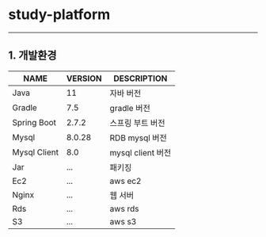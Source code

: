 # study-platform

---
## 1. 개발환경
| NAME | VERSION | DESCRIPTION |
| ------ | ----------- | ----------- |
| Java   | 11  | 자바 버전      |
| Gradle   | 7.5    | gradle 버전      |
| Spring Boot   | 2.7.2                 | 스프링 부트 버전       |
| Mysql   | 8.0.28 | RDB mysql 버전       |
| Mysql Client   | 8.0            | mysql client 버전       |
| Jar   | ...            | 패키징       |
| Ec2   | ...            | aws ec2       |
| Nginx   | ...            | 웹 서버      |
| Rds   | ...            | aws rds       |
| S3   | ...            | aws s3       |
